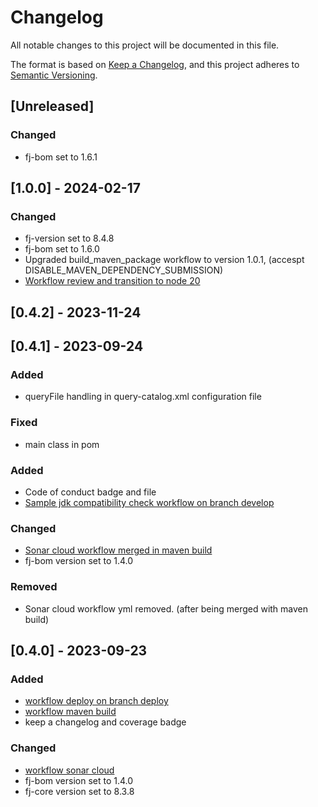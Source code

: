# Changelog

All notable changes to this project will be documented in this file.

The format is based on [Keep a Changelog](https://keepachangelog.com/en/1.1.0/),
and this project adheres to [Semantic Versioning](https://semver.org/spec/v2.0.0.html).

## [Unreleased]

### Changed

- fj-bom set to 1.6.1

## [1.0.0] - 2024-02-17

### Changed

- fj-version set to 8.4.8
- fj-bom set to 1.6.0
- Upgraded build_maven_package workflow to version 1.0.1, (accespt DISABLE_MAVEN_DEPENDENCY_SUBMISSION)
- [Workflow review and transition to node 20](https://github.com/fugerit-org/fj-universe/issues/29)

## [0.4.2] - 2023-11-24

## [0.4.1] - 2023-09-24

### Added

- queryFile handling in query-catalog.xml configuration file

### Fixed

- main class in pom

### Added

- Code of conduct badge and file
- [Sample jdk compatibility check workflow on branch develop](.github/workflows/build_maven_compatibility.yml)

### Changed

- [Sonar cloud workflow merged in maven build](.github/workflows/deploy_maven_package.yml)
- fj-bom version set to 1.4.0

### Removed

- Sonar cloud workflow yml removed. (after being merged with maven build)

## [0.4.0] - 2023-09-23

### Added

- [workflow deploy on branch deploy](.github/workflows/deploy_maven_package.yml)
- [workflow maven build](.github/workflows/build_maven_package.yml)
- keep a changelog and coverage badge

### Changed

- [workflow sonar cloud](.github/workflows/sonarcloud-maven.yml)
- fj-bom version set to 1.4.0
- fj-core version set to 8.3.8

